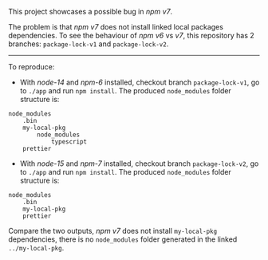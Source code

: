This project showcases a possible bug in *npm v7*.

The problem is that *npm v7* does not install linked local packages dependencies.
To see the behaviour of *npm v6* vs *v7*, this repository has 2 branches: `package-lock-v1` and `package-lock-v2`.

---

To reproduce:

- With *node-14* and *npm-6* installed, checkout branch `package-lock-v1`, go to `./app` and run `npm install`. The produced `node_modules` folder structure is:

```
node_modules
	.bin
	my-local-pkg
		node_modules
			typescript
	prettier
```

- With *node-15* and *npm-7* installed, checkout branch `package-lock-v2`, go to `./app` and run `npm install`. The produced `node_modules` folder structure is:

```
node_modules
	.bin
	my-local-pkg
	prettier
```

Compare the two outputs, *npm v7* does not install `my-local-pkg` dependencies, there is no `node_modules` folder generated in the linked `../my-local-pkg`.
